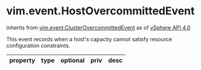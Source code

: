 vim.event.HostOvercommittedEvent
================================
inherits from [vim.event.ClusterOvercommittedEvent](docs/vim.event.ClusterOvercommittedEvent.md)
as of [vSphere API 4.0](vim.version.md#vim.version.version5)


This event records when a host's capacity cannot satisfy resource  configuration constraints.

| property | type | optional | priv | desc |
|:---------|:-----|:---------|:-----|:-----|


